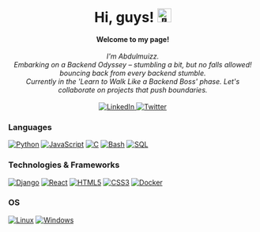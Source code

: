 <h1 align="center">Hi, guys! <img src="https://github.com/wervlad/wervlad/assets/24524555/766d336d-b87d-44ba-807c-c51de2bc6b4d" width="28px" alt="👋"></h1>

<p align="center">
    <b>Welcome to my page!</b><br><br>
    <i>
        I'm Abdulmuizz.<br>
        Embarking on a Backend Odyssey – stumbling a bit, but no falls allowed! bouncing back from every backend stumble.<br>
        Currently in the 'Learn to Walk Like a Backend Boss' phase.  Let's collaborate on projects that push boundaries.<br>
    </i><br>
    <a href="https://www.linkedin.com/in/abdulmuizzhamz1">
        <img src="https://img.shields.io/badge/LinkedIn-blue?style=flat-square&logo=linkedin" alt="LinkedIn">
    </a>
    <a href="https://www.twitter.com/Abdulmuizz98">
        <img src="https://img.shields.io/badge/Twitter-blue?style=flat-square&logo=twitter" alt="Twitter">
    </a>
    <!--
    <a href="https://leetcode.com/wervlad">
        <img src="https://img.shields.io/badge/LeetCode-blue?style=flat-square&logo=LeetCode" alt="LeetCode">
    </a>
    -->
</p>

### Languages
[![Python](https://img.shields.io/badge/python-black?style=for-the-badge&logo=python)](https://github.com/Abdulmuizz98)
[![JavaScript](https://img.shields.io/badge/javascript-black?style=for-the-badge&logo=javascript)](https://github.com/Abdulmuizz98)
[![C](https://img.shields.io/badge/c-black?style=for-the-badge&logo=c)](https://github.com/Abdulmuizz98)
[![Bash](https://img.shields.io/badge/bash-black?style=for-the-badge&logo=gnu-bash&logoColor=white)](https://github.com/Abdulmuizz98)
[![SQL](https://img.shields.io/badge/sql-black?style=for-the-badge&logo=mysql)](https://github.com/Abdulmuizz98)
<!--[![Java](https://img.shields.io/badge/java-black?style=for-the-badge&logo=openjdk)](https://github.com/wervlad)
[![Clojure](https://img.shields.io/badge/clojure-black?style=for-the-badge&logo=clojure)](https://github.com/wervlad)
[![C++](https://img.shields.io/badge/c++-black?style=for-the-badge&logo=cplusplus)](https://github.com/wervlad)-->

### Technologies & Frameworks
[![Django](https://img.shields.io/badge/django-black?style=for-the-badge&logo=django)](https://github.com/Abdulmuizz98)
[![React](https://img.shields.io/badge/react-black?style=for-the-badge&logo=react)](https://github.com/Abdulmuizz98)
[![HTML5](https://img.shields.io/badge/html5-black?style=for-the-badge&logo=html5)](https://github.com/Abdulmuizz98)
[![CSS3](https://img.shields.io/badge/css3-black?style=for-the-badge&logo=css3)](https://github.com/Abdulmuizz98)
[![Docker](https://img.shields.io/badge/docker-black?style=for-the-badge&logo=docker)](https://github.com/Abdulmuizz98)

### OS
[![Linux](https://img.shields.io/badge/linux-black?style=for-the-badge&logo=Linux)](https://github.com/Abdulmuizz98)
[![Windows](https://img.shields.io/badge/Windows-black?style=for-the-badge&logo=Windows)](https://github.com/Abdulmuizz98)

<!--
<details>
<p align="center">
  <a href="https://github.com/wervlad">
    <img src="http://github-profile-summary-cards.vercel.app/api/cards/profile-details?username=wervlad&theme=transparent" />
  </a>
  <a href="https://github.com/wervlad">
    <img src="https://github-readme-streak-stats.herokuapp.com/?user=wervlad&hide_border=true&card_width=338&theme=transparent" />
  </a>
  <a href="https://github.com/wervlad">
    <img src="http://github-profile-summary-cards.vercel.app/api/cards/stats?username=wervlad&theme=transparent" />
  </a>
  <a href="https://github.com/wervlad">
    <img src="https://github-readme-stats.vercel.app/api/top-langs/?username=wervlad&langs_count=10&exclude_repo=&hide=jupyter%20notebook,vim%20script,cmake,makefile,batchfile,emacs%20lisp,css,html&layout=default&card_width=699&hide_border=true&theme=transparent" />
  </a>
</p>
</details>

-->

<!--
<p align="center">
  <a href="https://github.com/Abdulmuizz98">
    <img src="https://komarev.com/ghpvc/?username=Abdulmuizz98&color=blue&style=flat)" />
  </a>
</p>

- 🔭 I’m currently working on ...
- 🌱 I’m currently learning ...
- 👯 I’m looking to collaborate on ...
- 🤔 I’m looking for help with ...
- 💬 Ask me about ...
- 📫 How to reach me: ...
- 😄 Pronouns: ...
- ⚡ Fun fact: ...
-->
